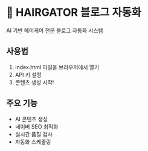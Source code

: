 # 🦄 HAIRGATOR 블로그 자동화

AI 기반 헤어케어 전문 블로그 자동화 시스템

## 사용법
1. index.html 파일을 브라우저에서 열기
2. API 키 설정
3. 콘텐츠 생성 시작!

## 주요 기능
- AI 콘텐츠 생성
- 네이버 SEO 최적화
- 실시간 품질 검사
- 자동화 스케줄링
